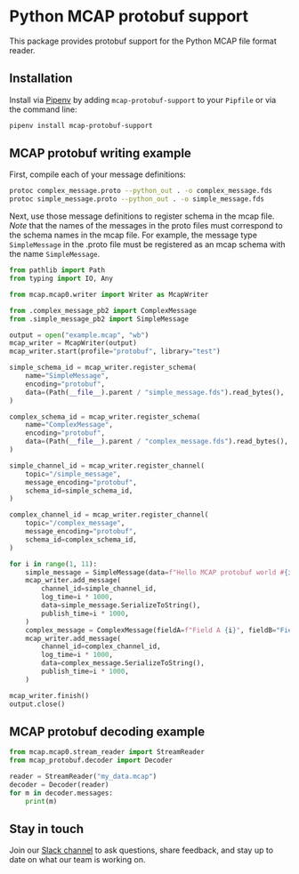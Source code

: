 # Python MCAP protobuf support

This package provides protobuf support for the Python MCAP file format reader.

## Installation

Install via [Pipenv](https://pipenv.pypa.io/en/latest/) by adding `mcap-protobuf-support` to your `Pipfile` or via the command line:

```bash
pipenv install mcap-protobuf-support
```

## MCAP protobuf writing example

First, compile each of your message definitions:

```bash
protoc complex_message.proto --python_out . -o complex_message.fds
protoc simple_message.proto --python_out . -o simple_message.fds
```

Next, use those message definitions to register schema in the mcap file. _Note_ that the names
of the messages in the proto files must correspond to the schema names in the mcap file. For example,
the message type `SimpleMessage` in the .proto file must be registered as an mcap schema with the name
`SimpleMessage`.

```python
from pathlib import Path
from typing import IO, Any

from mcap.mcap0.writer import Writer as McapWriter

from .complex_message_pb2 import ComplexMessage
from .simple_message_pb2 import SimpleMessage

output = open("example.mcap", "wb")
mcap_writer = McapWriter(output)
mcap_writer.start(profile="protobuf", library="test")

simple_schema_id = mcap_writer.register_schema(
    name="SimpleMessage",
    encoding="protobuf",
    data=(Path(__file__).parent / "simple_message.fds").read_bytes(),
)

complex_schema_id = mcap_writer.register_schema(
    name="ComplexMessage",
    encoding="protobuf",
    data=(Path(__file__).parent / "complex_message.fds").read_bytes(),
)

simple_channel_id = mcap_writer.register_channel(
    topic="/simple_message",
    message_encoding="protobuf",
    schema_id=simple_schema_id,
)

complex_channel_id = mcap_writer.register_channel(
    topic="/complex_message",
    message_encoding="protobuf",
    schema_id=complex_schema_id,
)

for i in range(1, 11):
    simple_message = SimpleMessage(data=f"Hello MCAP protobuf world #{i}!")
    mcap_writer.add_message(
        channel_id=simple_channel_id,
        log_time=i * 1000,
        data=simple_message.SerializeToString(),
        publish_time=i * 1000,
    )
    complex_message = ComplexMessage(fieldA=f"Field A {i}", fieldB="Field B {i}")
    mcap_writer.add_message(
        channel_id=complex_channel_id,
        log_time=i * 1000,
        data=complex_message.SerializeToString(),
        publish_time=i * 1000,
    )

mcap_writer.finish()
output.close()
```

## MCAP protobuf decoding example

```python
from mcap.mcap0.stream_reader import StreamReader
from mcap_protobuf.decoder import Decoder

reader = StreamReader("my_data.mcap")
decoder = Decoder(reader)
for m in decoder.messages:
    print(m)
```

## Stay in touch

Join our [Slack channel](https://foxglove.dev/join-slack) to ask questions, share feedback, and stay up to date on what our team is working on.
